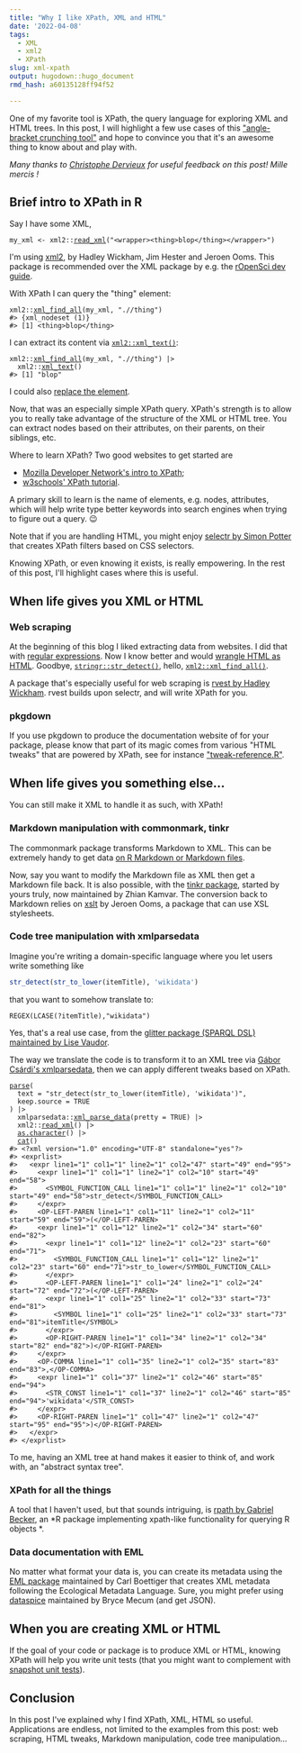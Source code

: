 ```yaml
---
title: "Why I like XPath, XML and HTML"
date: '2022-04-08'
tags:
  - XML
  - xml2
  - XPath
slug: xml-xpath
output: hugodown::hugo_document
rmd_hash: a60135128ff94f52

---
```


One of my favorite tool is XPath, the query language for exploring XML and HTML trees. In this post, I will highlight a few use cases of this ["angle-bracket crunching tool"](https://github.com/hrbrmstr/htmltidy#htmltidy=) and hope to convince you that it's an awesome thing to know about and play with.

*Many thanks to [Christophe Dervieux](https://cderv.rbind.io/) for useful feedback on this post! Mille mercis !*

## Brief intro to XPath in R

Say I have some XML,

<div class="highlight">

<pre class='chroma'><code class='language-r' data-lang='r'><span class='nv'>my_xml</span> <span class='o'>&lt;-</span> <span class='nf'>xml2</span><span class='nf'>::</span><span class='nf'><a href='http://xml2.r-lib.org/reference/read_xml.html'>read_xml</a></span><span class='o'>(</span><span class='s'>"&lt;wrapper&gt;&lt;thing&gt;blop&lt;/thing&gt;&lt;/wrapper&gt;"</span><span class='o'>)</span></code></pre>

</div>

I'm using [xml2](https://xml2.r-lib.org/), by Hadley Wickham, Jim Hester and Jeroen Ooms. This package is recommended over the XML package by e.g. the [rOpenSci dev guide](https://devguide.ropensci.org/building.html#recommended-scaffolding).

With XPath I can query the "thing" element:

<div class="highlight">

<pre class='chroma'><code class='language-r' data-lang='r'><span class='nf'>xml2</span><span class='nf'>::</span><span class='nf'><a href='http://xml2.r-lib.org/reference/xml_find_all.html'>xml_find_all</a></span><span class='o'>(</span><span class='nv'>my_xml</span>, <span class='s'>".//thing"</span><span class='o'>)</span>
<span class='c'>#&gt; &#123;xml_nodeset (1)&#125;</span>
<span class='c'>#&gt; [1] &lt;thing&gt;blop&lt;/thing&gt;</span></code></pre>

</div>

I can extract its content via [`xml2::xml_text()`](http://xml2.r-lib.org/reference/xml_text.html):

<div class="highlight">

<pre class='chroma'><code class='language-r' data-lang='r'><span class='nf'>xml2</span><span class='nf'>::</span><span class='nf'><a href='http://xml2.r-lib.org/reference/xml_find_all.html'>xml_find_all</a></span><span class='o'>(</span><span class='nv'>my_xml</span>, <span class='s'>".//thing"</span><span class='o'>)</span> |&gt;
  <span class='nf'>xml2</span><span class='nf'>::</span><span class='nf'><a href='http://xml2.r-lib.org/reference/xml_text.html'>xml_text</a></span><span class='o'>(</span><span class='o'>)</span>
<span class='c'>#&gt; [1] "blop"</span></code></pre>

</div>

I could also [replace the element](https://blog.r-hub.io/2020/01/22/mutable-api/#exposing-the-c-api-in-xml2).

Now, that was an especially simple XPath query. XPath's strength is to allow you to really take advantage of the structure of the XML or HTML tree. You can extract nodes based on their attributes, on their parents, on their siblings, etc.

Where to learn XPath? Two good websites to get started are

-   [Mozilla Developer Network's intro to XPath](https://developer.mozilla.org/en-US/docs/Web/XPath);
-   [w3schools' XPath tutorial](https://www.w3schools.com/xml/xpath_intro.asp).

A primary skill to learn is the name of elements, e.g. nodes, attributes, which will help write type better keywords into search engines when trying to figure out a query. :wink:

Note that if you are handling HTML, you might enjoy [selectr by Simon Potter](https://sjp.co.nz/projects/selectr/) that creates XPath filters based on CSS selectors.

Knowing XPath, or even knowing it exists, is really empowering. In the rest of this post, I'll highlight cases where this is useful.

## When life gives you XML or HTML

### Web scraping

At the beginning of this blog I liked extracting data from websites. I did that with [regular expressions](/2017/03/07/blinddates/). Now I know better and would [wrangle HTML as HTML](/2021/01/15/beanie-baby/). Goodbye, [`stringr::str_detect()`](https://stringr.tidyverse.org/reference/str_detect.html), hello, [`xml2::xml_find_all()`](http://xml2.r-lib.org/reference/xml_find_all.html).

A package that's especially useful for web scraping is [rvest by Hadley Wickham](https://rvest.tidyverse.org/). rvest builds upon selectr, and will write XPath for you.

### pkgdown

If you use pkgdown to produce the documentation website of for your package, please know that part of its magic comes from various "HTML tweaks" that are powered by XPath, see for instance ["tweak-reference.R"](https://github.com/r-lib/pkgdown/blob/98d5a5c735eb244cb98b2e6bab1d54bb27c0af95/R/tweak-reference.R#L1).

## When life gives you something else...

You can still make it XML to handle it as such, with XPath!

### Markdown manipulation with commonmark, tinkr

The commonmark package transforms Markdown to XML. This can be extremely handy to get data [on R Markdown or Markdown files](https://ropensci.org/blog/2018/09/05/commonmark/).

Now, say you want to modify the Markdown file as XML then get a Markdown file back. It is also possible, with the [tinkr package](https://docs.ropensci.org/tinkr/), started by yours truly, now maintained by Zhian Kamvar. The conversion back to Markdown relies on [xslt](https://docs.ropensci.org/xslt/) by Jeroen Ooms, a package that can use XSL stylesheets.

### Code tree manipulation with xmlparsedata

Imagine you're writing a domain-specific language where you let users write something like

``` r
str_detect(str_to_lower(itemTitle), 'wikidata')
```

that you want to somehow translate to:

``` sparql
REGEX(LCASE(?itemTitle),"wikidata")
```

Yes, that's a real use case, from the [glitter package (SPARQL DSL) maintained by Lise Vaudor](https://lvaudor.github.io/glitter/articles/internals.html).

The way we translate the code is to transform it to an XML tree via [Gábor Csárdi's xmlparsedata](https://r-lib.github.io/xmlparsedata/), then we can apply different tweaks based on XPath.

<div class="highlight">

<pre class='chroma'><code class='language-r' data-lang='r'><span class='nf'><a href='https://rdrr.io/r/base/parse.html'>parse</a></span><span class='o'>(</span>
  text <span class='o'>=</span> <span class='s'>"str_detect(str_to_lower(itemTitle), 'wikidata')"</span>,
  keep.source <span class='o'>=</span> <span class='kc'>TRUE</span>
<span class='o'>)</span> |&gt; 
  <span class='nf'>xmlparsedata</span><span class='nf'>::</span><span class='nf'><a href='https://rdrr.io/pkg/xmlparsedata/man/xml_parse_data.html'>xml_parse_data</a></span><span class='o'>(</span>pretty <span class='o'>=</span> <span class='kc'>TRUE</span><span class='o'>)</span> |&gt; 
  <span class='nf'>xml2</span><span class='nf'>::</span><span class='nf'><a href='http://xml2.r-lib.org/reference/read_xml.html'>read_xml</a></span><span class='o'>(</span><span class='o'>)</span> |&gt;
  <span class='nf'><a href='https://rdrr.io/r/base/character.html'>as.character</a></span><span class='o'>(</span><span class='o'>)</span> |&gt;
  <span class='nf'><a href='https://rdrr.io/r/base/cat.html'>cat</a></span><span class='o'>(</span><span class='o'>)</span>
<span class='c'>#&gt; &lt;?xml version="1.0" encoding="UTF-8" standalone="yes"?&gt;</span>
<span class='c'>#&gt; &lt;exprlist&gt;</span>
<span class='c'>#&gt;   &lt;expr line1="1" col1="1" line2="1" col2="47" start="49" end="95"&gt;</span>
<span class='c'>#&gt;     &lt;expr line1="1" col1="1" line2="1" col2="10" start="49" end="58"&gt;</span>
<span class='c'>#&gt;       &lt;SYMBOL_FUNCTION_CALL line1="1" col1="1" line2="1" col2="10" start="49" end="58"&gt;str_detect&lt;/SYMBOL_FUNCTION_CALL&gt;</span>
<span class='c'>#&gt;     &lt;/expr&gt;</span>
<span class='c'>#&gt;     &lt;OP-LEFT-PAREN line1="1" col1="11" line2="1" col2="11" start="59" end="59"&gt;(&lt;/OP-LEFT-PAREN&gt;</span>
<span class='c'>#&gt;     &lt;expr line1="1" col1="12" line2="1" col2="34" start="60" end="82"&gt;</span>
<span class='c'>#&gt;       &lt;expr line1="1" col1="12" line2="1" col2="23" start="60" end="71"&gt;</span>
<span class='c'>#&gt;         &lt;SYMBOL_FUNCTION_CALL line1="1" col1="12" line2="1" col2="23" start="60" end="71"&gt;str_to_lower&lt;/SYMBOL_FUNCTION_CALL&gt;</span>
<span class='c'>#&gt;       &lt;/expr&gt;</span>
<span class='c'>#&gt;       &lt;OP-LEFT-PAREN line1="1" col1="24" line2="1" col2="24" start="72" end="72"&gt;(&lt;/OP-LEFT-PAREN&gt;</span>
<span class='c'>#&gt;       &lt;expr line1="1" col1="25" line2="1" col2="33" start="73" end="81"&gt;</span>
<span class='c'>#&gt;         &lt;SYMBOL line1="1" col1="25" line2="1" col2="33" start="73" end="81"&gt;itemTitle&lt;/SYMBOL&gt;</span>
<span class='c'>#&gt;       &lt;/expr&gt;</span>
<span class='c'>#&gt;       &lt;OP-RIGHT-PAREN line1="1" col1="34" line2="1" col2="34" start="82" end="82"&gt;)&lt;/OP-RIGHT-PAREN&gt;</span>
<span class='c'>#&gt;     &lt;/expr&gt;</span>
<span class='c'>#&gt;     &lt;OP-COMMA line1="1" col1="35" line2="1" col2="35" start="83" end="83"&gt;,&lt;/OP-COMMA&gt;</span>
<span class='c'>#&gt;     &lt;expr line1="1" col1="37" line2="1" col2="46" start="85" end="94"&gt;</span>
<span class='c'>#&gt;       &lt;STR_CONST line1="1" col1="37" line2="1" col2="46" start="85" end="94"&gt;'wikidata'&lt;/STR_CONST&gt;</span>
<span class='c'>#&gt;     &lt;/expr&gt;</span>
<span class='c'>#&gt;     &lt;OP-RIGHT-PAREN line1="1" col1="47" line2="1" col2="47" start="95" end="95"&gt;)&lt;/OP-RIGHT-PAREN&gt;</span>
<span class='c'>#&gt;   &lt;/expr&gt;</span>
<span class='c'>#&gt; &lt;/exprlist&gt;</span></code></pre>

</div>

To me, having an XML tree at hand makes it easier to think of, and work with, an "abstract syntax tree".

### XPath for all the things

A tool that I haven't used, but that sounds intriguing, is [rpath by Gabriel Becker](https://twitter.com/groundwalkergmb/status/1502095683788042240), an *R package implementing xpath-like functionality for querying R objects *.

### Data documentation with EML

No matter what format your data is, you can create its metadata using the [EML package](https://docs.ropensci.org/EML/) maintained by Carl Boettiger that creates XML metadata following the Ecological Metadata Language. Sure, you might prefer using [dataspice](https://docs.ropensci.org/dataspice/) maintained by Bryce Mecum (and get JSON).

## When you are creating XML or HTML

If the goal of your code or package is to produce XML or HTML, knowing XPath will help you write unit tests (that you might want to complement with [snapshot unit tests](https://testthat.r-lib.org/articles/snapshotting.html)).

## Conclusion

In this post I've explained why I find XPath, XML, HTML so useful. Applications are endless, not limited to the examples from this post: web scraping, HTML tweaks, Markdown manipulation, code tree manipulation...

